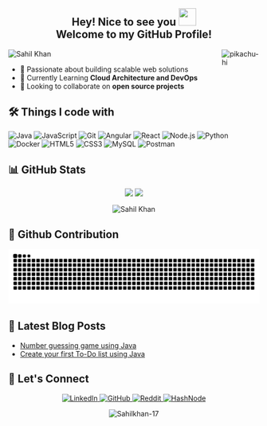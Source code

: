 <h2 align="center"> 
  Hey! Nice to see you <img src="https://cultofthepartyparrot.com/parrots/hd/laptop_parrot.gif" width="35" height="35"/><br/>
  Welcome to my GitHub Profile! 
</h2>

<div align="">
<img src="https://readme-typing-svg.herokuapp.com?font=Press+Start+2P&size=14&pause=800&color=FFA500&width=800&lines=PLAYER%3A+SAHIL_KHAN;CLASS%3A+FULLSTACK_DEV;LEVEL%3A+99;XP%3A+999999%2F1000;WEAPONS%3A+JAVA%2CJavaScript%2CANGULAR%2CSpringBoot;ARMOR%3A+TYPESCRIPT%2BESLINT;POWERUPS%3A+%5B%2B%5D+MCA;BOSSES_DEFEATED%3A+LEGACY_CODE%2C+PROD_BUGS;MISSION%3A+BUILD_THE_FUTURE" alt="Sahil Khan" /> 
<img src="https://github.com/lassiecoder/lassiecoder/assets/17312616/d377c4aa-e247-422c-8b0f-53145acd7705" align="right" width="15%" alt="pikachu-hi">
</div>

- 🔭 Passionate about building scalable web solutions  
- 🌱 Currently Learning **Cloud Architecture and DevOps**  
- 👯 Looking to collaborate on **open source projects**  


## 🛠 Things I code with

<!-- Tech stack icons with progress bars -->
![Java](https://img.shields.io/badge/-Java-000000?logo=java&logoColor=white)
![JavaScript](https://img.shields.io/badge/-JavaScript-000?&logo=JavaScript)
![Git](https://img.shields.io/badge/-Git-000?&logo=Git)
![Angular](https://img.shields.io/badge/-Angular-000000?logo=angular&logoColor=DD0031)
![React](https://img.shields.io/badge/-React-000?&logo=React)
![Node.js](https://img.shields.io/badge/-Node.js-000?&logo=node.js)
![Python](https://img.shields.io/badge/-Python-000?&logo=Python)
![Docker](https://img.shields.io/badge/-Docker-000?&logo=Docker)
![HTML5](https://img.shields.io/badge/-HTML5-000?&logo=HTML5)
![CSS3](https://img.shields.io/badge/-CSS3-000?&logo=CSS3)
![MySQL](https://img.shields.io/badge/-MySQL-000?&logo=MySQL)
![Postman](https://img.shields.io/badge/-Postman-000000?logo=postman&logoColor=FF6C37)



## 📊 GitHub Stats
<!-- Dynamic GitHub stats with custom theme -->
<div align="center">
  <img height="180em" src="https://github-readme-stats.vercel.app/api?username=Sahilkhan-17&show_icons=true&theme=radical&include_all_commits=true&count_private=true"/>
  <img height="180em" src="https://github-readme-stats.vercel.app/api/top-langs/?username=Sahilkhan-17&layout=compact&langs_count=7&theme=radical"/>
</div>

<!-- GitHub streak stats -->
<p align="center">
  <img src="https://github-readme-streak-stats.herokuapp.com/?user=Sahilkhan-17&theme=radical" alt="Sahil Khan" />
</p>


## 🐍 Github Contribution 

<!-- Snake eating your contributions -->
![Contribution Snake](https://github.com/Sahilkhan-17/Sahilkhan-17/raw/output/snake.svg)

## 📝 Latest Blog Posts

<!-- Dynamic blog posts from your RSS feed -->
<!-- Replace with your actual blog RSS feed -->
- [Number guessing game using Java](https://sahilkhan17.hashnode.dev/java-project-for-beginners)
- [Create your first To-Do list using Java](https://sahilkhan17.hashnode.dev/java-project-for-beginners-1)

<!-- ## ✍️ Random Dev Quote
![](https://quotes-github-readme.vercel.app/api?type=horizontal&theme=tokyonight) -->

## 🤝 Let's Connect
<p align="center"> 
  <a href="https://linkedin.com/in/sahilkhan17">
    <img src="https://img.shields.io/badge/LinkedIn-0077B5?style=for-the-badge&logo=linkedin&logoColor=white" alt="LinkedIn"/>
  </a>
  <a href="https://github.com/Sahilkhan-17">
    <img src="https://img.shields.io/badge/GitHub-100000?style=for-the-badge&logo=github&logoColor=white" alt="GitHub"/>
  </a>
  <a href="https://reddit.com/u/burning_desire_17/s/cpi50oPJnG">
    <img src="https://img.shields.io/badge/Reddit-FF4500?style=for-the-badge&logo=reddit&logoColor=white" alt="Reddit"/>
  </a> 
  <a href="https://hashnode.com/@SahilKhan17">
    <img src="https://img.shields.io/badge/HashNode-2962FF?style=for-the-badge&logo=hashnode&logoColor=white" alt="HashNode"/>
  </a>
</p>

<!-- Visitor counter -->
<p align="center"> 
  <img src="https://komarev.com/ghpvc/?username=Sahilkhan-17&label=Profile%20views&color=0e75b6&style=flat" alt="Sahilkhan-17" /> 
</p>
